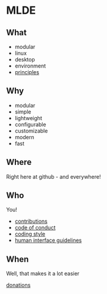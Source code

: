 # MLDE

## What

- modular
- linux 
- desktop
- environment
- [principles](principles.md)


## Why

- modular
- simple
- lightweight
- configurable
- customizable
- modern
- fast


## Where

Right here at github - and everywhere!


## Who

You!

- [contributions](Contributions.md)
- [code of conduct](CodeofConduct.md)
- [coding style](CodingStyle.md)
- [human interface guidelines](HumanInterfaceGuidelines.md)


## When

Well, that makes it a lot easier 

[donations](Donations.md)
